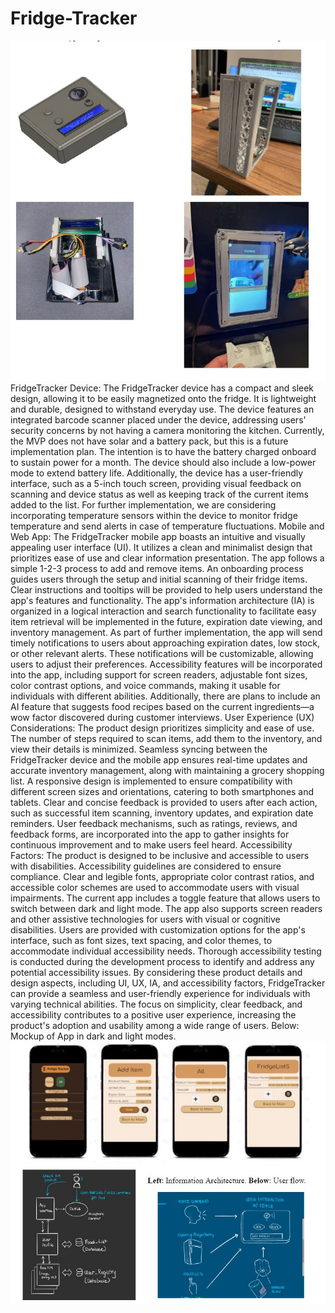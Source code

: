 # Fridge-Tracker
![img1](./img/1.jpg)
FridgeTracker Device:
The FridgeTracker device has a compact and sleek design, allowing it to be easily magnetized
onto the fridge. It is lightweight and durable, designed to withstand everyday use. The device
features an integrated barcode scanner placed under the device, addressing users' security
concerns by not having a camera monitoring the kitchen. Currently, the MVP does not have solar
and a battery pack, but this is a future implementation plan. The intention is to have the battery
charged onboard to sustain power for a month. The device should also include a low-power
mode to extend battery life. Additionally, the device has a user-friendly interface, such as a
5-inch touch screen, providing visual feedback on scanning and device status as well as keeping
track of the current items added to the list. For further implementation, we are considering
incorporating temperature sensors within the device to monitor fridge temperature and send
alerts in case of temperature fluctuations.
Mobile and Web App:
The FridgeTracker mobile app boasts an intuitive and visually appealing user interface (UI). It
utilizes a clean and minimalist design that prioritizes ease of use and clear information
presentation. The app follows a simple 1-2-3 process to add and remove items. An onboarding
process guides users through the setup and initial scanning of their fridge items. Clear
instructions and tooltips will be provided to help users understand the app's features and
functionality. The app's information architecture (IA) is organized in a logical interaction and
search functionality to facilitate easy item retrieval will be implemented in the future, expiration
date viewing, and inventory management.
As part of further implementation, the app will send timely notifications to users about
approaching expiration dates, low stock, or other relevant alerts. These notifications will be
customizable, allowing users to adjust their preferences. Accessibility features will be
incorporated into the app, including support for screen readers, adjustable font sizes, color
contrast options, and voice commands, making it usable for individuals with different abilities.
Additionally, there are plans to include an AI feature that suggests food recipes based on the
current ingredients—a wow factor discovered during customer interviews.
User Experience (UX) Considerations:
The product design prioritizes simplicity and ease of use. The number of steps required to scan
items, add them to the inventory, and view their details is minimized. Seamless syncing between
the FridgeTracker device and the mobile app ensures real-time updates and accurate inventory
management, along with maintaining a grocery shopping list. A responsive design is
implemented to ensure compatibility with different screen sizes and orientations, catering to both
smartphones and tablets. Clear and concise feedback is provided to users after each action, such
as successful item scanning, inventory updates, and expiration date reminders. User feedback
mechanisms, such as ratings, reviews, and feedback forms, are incorporated into the app to
gather insights for continuous improvement and to make users feel heard.
Accessibility Factors:
The product is designed to be inclusive and accessible to users with disabilities. Accessibility
guidelines are considered to ensure compliance. Clear and legible fonts, appropriate color
contrast ratios, and accessible color schemes are used to accommodate users with visual
impairments. The current app includes a toggle feature that allows users to switch between dark
and light mode. The app also supports screen readers and other assistive technologies for users
with visual or cognitive disabilities. Users are provided with customization options for the app's
interface, such as font sizes, text spacing, and color themes, to accommodate individual
accessibility needs. Thorough accessibility testing is conducted during the development process
to identify and address any potential accessibility issues.
By considering these product details and design aspects, including UI, UX, IA, and accessibility
factors, FridgeTracker can provide a seamless and user-friendly experience for individuals with
varying technical abilities. The focus on simplicity, clear feedback, and accessibility contributes
to a positive user experience, increasing the product's adoption and usability among a wide range
of users.
Below: Mockup of App in dark and light modes.
![img2](./img/2.jpg)
